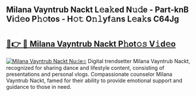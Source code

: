 ## Milana Vayntrub Nackt L𝚎a𝚔ed N𝚞𝚍e - Part-knB Vi𝚍𝚎o P𝚑𝚘tos - H𝚘𝚝 O𝚗𝚕yf𝚊ns L𝚎a𝚔s C64Jg

# <h2><a href="http://kfeman6.oniu.top/?m=Milana+Vayntrub+Nackt">🔗👉 🔴 Milana Vayntrub Nackt P𝚑ot𝚘𝚜 V𝚒d𝚎o</a></h2>

[![Milana Vayntrub Nackt Nu𝚍e𝚜](https://i.imgur.com/0qMVB7G.gif)](http://kfeman6.oniu.top/?m=Milana+Vayntrub+Nackt)
Digital trendsetter Milana Vayntrub Nackt, recognized for sharing dance and lifestyle content, consisting of presentations and personal vlogs. Compassionate counselor Milana Vayntrub Nackt, famed for their ability to provide emotional support and guidance to those in need.  
